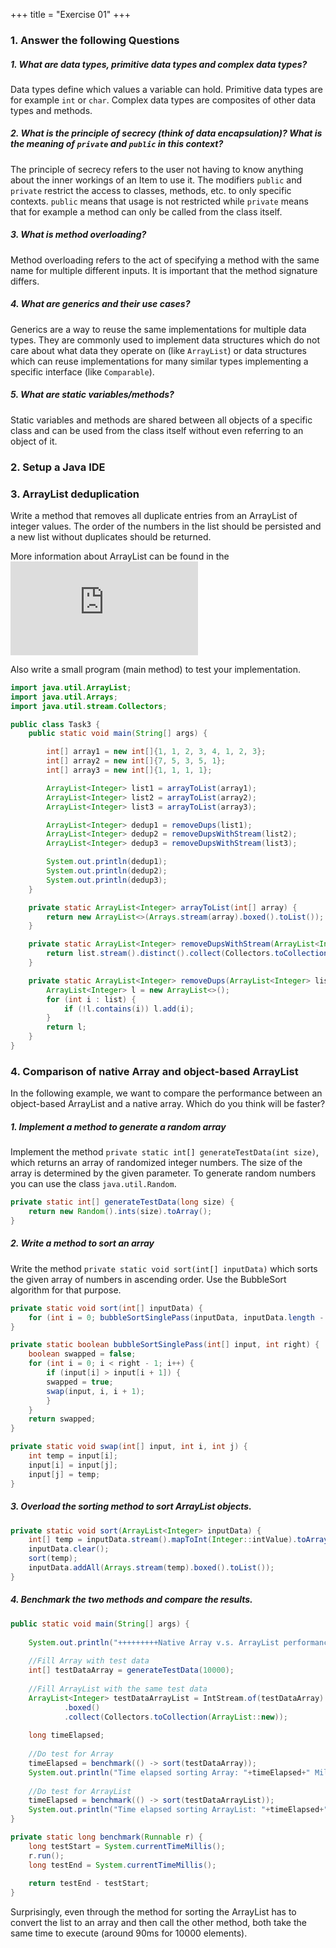 +++
title = "Exercise 01"
+++

### 1. Answer the following Questions

##### 1. What are data types, primitive data types and complex data types?

Data types define which values a variable can hold. Primitive data types are for 
example `int` or `char`. Complex data types are composites of other data types and
methods.

##### 2. What is the principle of secrecy (think of data encapsulation)? What is the meaning of `private` and `public` in this context?

The principle of secrecy refers to the user not having to know anything about
the inner workings of an Item to use it. The modifiers `public` and `private` restrict
the access to classes, methods, etc. to only specific contexts. `public` means that
usage is not restricted while `private` means that for example a method can only
be called from the class itself.

##### 3. What is method overloading?

Method overloading refers to the act of specifying a method with the same name
for multiple different inputs. It is important that the method signature differs.

##### 4. What are generics and their use cases?

Generics are a way to reuse the same implementations for multiple data types. They
are commonly used to implement data structures which do not care about what data they
operate on (like `ArrayList`) or data structures which can reuse implementations for 
many similar types implementing a specific interface (like `Comparable`).

##### 5. What are static variables/methods?

Static variables and methods are shared between all objects of a specific class and
can be used from the class itself without even referring to an object of it.

### 2. Setup a Java IDE

### 3. ArrayList deduplication

Write a method that removes all duplicate entries from an ArrayList of integer
values. The order of the numbers in the list should be persisted and a new list
without duplicates should be returned.

More information about ArrayList can be found in the 
![Java API](https://docs.oracle.com/en/java/javase/17/docs/api/java.base/java/util/ArrayList.html)

Also write a small program (main method) to test your implementation.

```java
import java.util.ArrayList;
import java.util.Arrays;
import java.util.stream.Collectors;

public class Task3 {
    public static void main(String[] args) {

        int[] array1 = new int[]{1, 1, 2, 3, 4, 1, 2, 3};
        int[] array2 = new int[]{7, 5, 3, 5, 1};
        int[] array3 = new int[]{1, 1, 1, 1};

        ArrayList<Integer> list1 = arrayToList(array1);
        ArrayList<Integer> list2 = arrayToList(array2);
        ArrayList<Integer> list3 = arrayToList(array3);

        ArrayList<Integer> dedup1 = removeDups(list1);
        ArrayList<Integer> dedup2 = removeDupsWithStream(list2);
        ArrayList<Integer> dedup3 = removeDupsWithStream(list3);

        System.out.println(dedup1);
        System.out.println(dedup2);
        System.out.println(dedup3);
    }

    private static ArrayList<Integer> arrayToList(int[] array) {
        return new ArrayList<>(Arrays.stream(array).boxed().toList());
    }

    private static ArrayList<Integer> removeDupsWithStream(ArrayList<Integer> list) {
        return list.stream().distinct().collect(Collectors.toCollection(ArrayList::new));
    }

    private static ArrayList<Integer> removeDups(ArrayList<Integer> list) {
        ArrayList<Integer> l = new ArrayList<>();
        for (int i : list) {
            if (!l.contains(i)) l.add(i);
        }
        return l;
    }
}
```

### 4. Comparison of native Array and object-based ArrayList

In the following example, we want to compare the performance between an
object-based ArrayList and a native array. Which do you think will be faster?

##### 1. Implement a method to generate a random array

Implement the method `private static int[] generateTestData(int size)`, which 
returns an array of randomized integer numbers. The size of the array is determined
by the given parameter. To generate random numbers you can use the class `java.util.Random`.

  ```java
  private static int[] generateTestData(long size) {
      return new Random().ints(size).toArray();
  }
  ```

##### 2. Write a method to sort an array

Write the method `private static void sort(int[] inputData)` which sorts the
given array of numbers in ascending order. Use the BubbleSort algorithm for that purpose.

```java
private static void sort(int[] inputData) {
    for (int i = 0; bubbleSortSinglePass(inputData, inputData.length - i); i++);
}

private static boolean bubbleSortSinglePass(int[] input, int right) {
    boolean swapped = false;
    for (int i = 0; i < right - 1; i++) {
        if (input[i] > input[i + 1]) {
    	swapped = true;
    	swap(input, i, i + 1);
        }
    }
    return swapped;
}

private static void swap(int[] input, int i, int j) {
    int temp = input[i];
    input[i] = input[j];
    input[j] = temp;
}
```

##### 3. Overload the sorting method to sort ArrayList objects.

```java
private static void sort(ArrayList<Integer> inputData) {
    int[] temp = inputData.stream().mapToInt(Integer::intValue).toArray();
    inputData.clear();
    sort(temp);
    inputData.addAll(Arrays.stream(temp).boxed().toList());
}
```

##### 4. Benchmark the two methods and compare the results.

```java
public static void main(String[] args) {
	
    System.out.println("+++++++++Native Array v.s. ArrayList performance test+++++++++");
    
    //Fill Array with test data
    int[] testDataArray = generateTestData(10000);
    
    //Fill ArrayList with the same test data
    ArrayList<Integer> testDataArrayList = IntStream.of(testDataArray)
    		.boxed()
    		.collect(Collectors.toCollection(ArrayList::new));
    
    long timeElapsed;
    
    //Do test for Array
    timeElapsed = benchmark(() -> sort(testDataArray));
    System.out.println("Time elapsed sorting Array: "+timeElapsed+" Milliseconds");
    
    //Do test for ArrayList
    timeElapsed = benchmark(() -> sort(testDataArrayList));
    System.out.println("Time elapsed sorting ArrayList: "+timeElapsed+" Milliseconds");
}

private static long benchmark(Runnable r) {
    long testStart = System.currentTimeMillis();
    r.run();
    long testEnd = System.currentTimeMillis();
    
    return testEnd - testStart;
}
```

Surprisingly, even through the method for sorting the ArrayList has to convert
the list to an array and then call the other method, both take the same time to
execute (around 90ms for 10000 elements).
